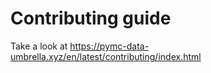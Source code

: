 # Contributing guide

Take a look at https://pymc-data-umbrella.xyz/en/latest/contributing/index.html
